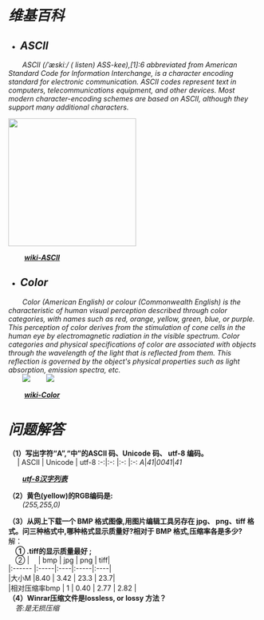 # _维基百科_
- ## ***ASCII***  
&emsp;&emsp;_ASCII (/ˈæskiː/ ( listen) ASS-kee),[1]:6 abbreviated from American Standard Code for Information Interchange, is a character encoding standard for electronic communication. ASCII codes represent text in computers, telecommunications equipment, and other devices. Most modern character-encoding schemes are based on ASCII, although they support many additional characters._   

 <img src="https://timgsa.baidu.com/timg?image&quality=80&size=b9999_10000&sec=1539367810505&di=ae5b18e21aeeadad03d045be588cc2ba&imgtype=jpg&src=http%3A%2F%2Fimg2.imgtn.bdimg.com%2Fit%2Fu%3D3532333097%2C657823009%26fm%3D214%26gp%3D0.jpg" width=256 height=256 /> 


&emsp;&emsp; ***[wiki-ASCII](https://en.wikipedia.org/wiki/ASCII)***

- ## ***Color***  
&emsp;&emsp;_Color (American English) or colour (Commonwealth English) is the characteristic of human visual perception described through color categories, with names such as red, orange, yellow, green, blue, or purple. This perception of color derives from the stimulation of cone cells in the human eye by electromagnetic radiation in the visible spectrum. Color categories and physical specifications of color are associated with objects through the wavelength of the light that is reflected from them. This reflection is governed by the object's physical properties such as light absorption, emission spectra, etc._   
&emsp;&emsp;![](https://upload.wikimedia.org/wikipedia/commons/thumb/e/e9/16777216colors.png/220px-16777216colors.png)  &emsp;&emsp;![](https://upload.wikimedia.org/wikipedia/commons/thumb/d/d6/1Mcolors.png/220px-1Mcolors.png)  

&emsp;&emsp; ***[wiki-Color](https://en.wikipedia.org/wiki/Color)***  

# _问题解答_  
**（1）写出字符“A”,“中”的ASCII 码、Unicode 码、 utf-8 编码。**  
&emsp; | ASCII | Unicode | utf-8
:-:|:-: |:-: |:-:
_A_|_41_|_0041_|_41_  

&emsp;&emsp;[***utf-8汉字列表***](https://wenku.baidu.com/view/f4c225340b4c2e3f572763da.html2)

**（2）黄色(yellow)的RGB编码是:**  
&emsp;&emsp;_(255,255,0)_ 

**（3）从网上下载一个 BMP 格式图像,用图片编辑工具另存在 jpg、 png、tiff 格式。问三种格式中,哪种格式显示质量好?相对于 BMP 格式,压缩率各是多少?**   
解：  
&emsp;**① .tiff的显示质量最好 ;**   
&emsp;②
|&emsp;  | bmp  | jpg |  png | tiff|  
|:------ |:-----|:----|:-----|:----|  
|大小M    |8.40  | 3.42 | 23.3 |  23.7|  
|相对压缩率bmp |  1   | 0.40 |  2.77 |  2.82 |     
 **（4）Winrar压缩文件是lossless, or lossy 方法？**  
 &emsp;_答:是无损压缩_

